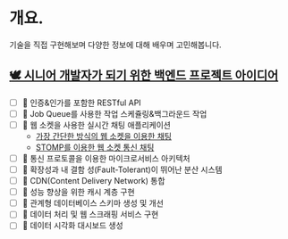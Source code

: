# 개요.
기술을 직접 구현해보며 다양한 정보에 대해 배우며 고민해봅니다.

## [🕊️ 시니어 개발자가 되기 위한 백엔드 프로젝트 아이디어](https://careerly.co.kr/comments/88332)
- [ ] 📌 인증&인가를 포함한 RESTful API
- [ ] 📌 Job Queue를 사용한 작업 스케쥴링&백그라운드 작업
- [ ] 📌 웹 소켓을 사용한 실시간 채팅 애플리케이션
  - [가장 간단한 방식의 웹 소켓을 이용한 채팅](web-socket-simple-chatting/README.md)
  - [STOMP를 이용한 웹 소켓 통신 채팅](web-socket-stomp-chatting/README.md)
- [ ] 📌 통신 프로토콜을 이용한 마이크로서비스 아키텍처
- [ ] 📌 확장성과 내 결함 성(Fault-Tolerant)이 뛰어난 분산 시스템
- [ ] 📌 CDN(Content Delivery Network) 통합
- [ ] 📌 성능 향상을 위한 캐시 계층 구현
- [ ] 📌 관계형 데이터베이스 스키마 생성 및 개선
- [ ] 📌 데이터 처리 및 웹 스크래핑 서비스 구현
- [ ] 📌 데이터 시각화 대시보드 생성

